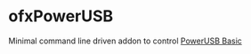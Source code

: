 # ofxPowerUSB

Minimal command line driven addon to control [PowerUSB Basic](http://www.pwrusb.com/index.html)